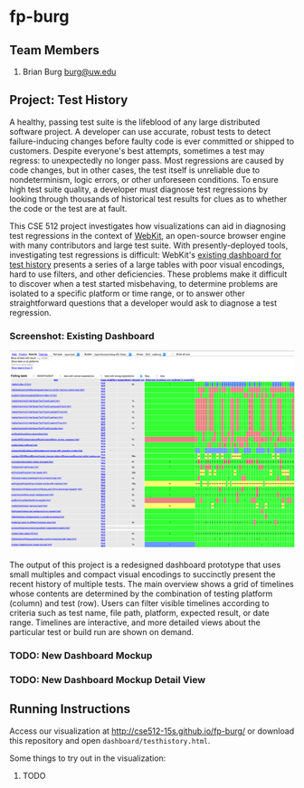 fp-burg
===============

## Team Members

1. Brian Burg burg@uw.edu

## Project: Test History

A healthy, passing test suite is the lifeblood of any large distributed software project. A developer can use accurate, robust tests to detect failure-inducing changes before faulty code is ever committed or shipped to customers. Despite everyone's best attempts, sometimes a test may regress: to unexpectedly no longer pass. Most regressions are caused by code changes, but in other cases, the test itself is unreliable due to nondeterminism, logic errors, or other unforeseen conditions. To ensure high test suite quality, a developer must diagnose test regressions by looking through thousands of historical test results for clues as to whether the code or the test are at fault.

This CSE 512 project investigates how visualizations can aid in diagnosing test regressions in the context of [WebKit](https://www.webkit.org), an open-source browser engine with many contributors and large test suite. With presently-deployed tools, investigating test regressions is difficult: WebKit's [existing dashboard for test history](http://webkit-test-results.appspot.com/dashboards/flakiness_dashboard.html) presents a series of a large tables with poor visual encodings, hard to use filters, and other deficiencies. These problems make it difficult to discover when a test started misbehaving, to determine problems are isolated to a specific platform or time range, or to answer other straightforward questions that a developer would ask to diagnose a test regression.

### Screenshot: Existing Dashboard

![Old dashboard](https://raw.githubusercontent.com/CSE512-15S/fp-burg/master/old-dash.png)

The output of this project is a redesigned dashboard prototype that uses small multiples and compact visual encodings to succinctly present the recent history of multiple tests. The main overview shows a grid of timelines whose contents are determined by the combination of testing platform (column) and test (row). Users can filter visible timelines according to criteria such as test name, file path, platform, expected result, or date range. Timelines are interactive, and more detailed views about the particular test or build run are shown on demand.

### TODO: New Dashboard Mockup

### TODO: New Dashboard Mockup Detail View


## Running Instructions

Access our visualization at http://cse512-15s.github.io/fp-burg/ or download this repository and open `dashboard/testhistory.html`.

Some things to try out in the visualization:

1. TODO

